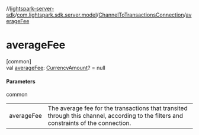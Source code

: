 //[lightspark-server-sdk](../../../index.md)/[com.lightspark.sdk.server.model](../index.md)/[ChannelToTransactionsConnection](index.md)/[averageFee](average-fee.md)

# averageFee

[common]\
val [averageFee](average-fee.md): [CurrencyAmount](../-currency-amount/index.md)? = null

#### Parameters

common

| | |
|---|---|
| averageFee | The average fee for the transactions that transited through this channel, according to the filters and constraints of the connection. |
